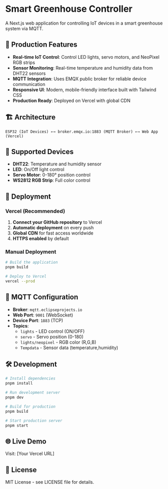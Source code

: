 # Smart Greenhouse Controller

A Next.js web application for controlling IoT devices in a smart greenhouse system via MQTT.

## 🚀 Production Features

- **Real-time IoT Control**: Control LED lights, servo motors, and NeoPixel RGB strips
- **Sensor Monitoring**: Real-time temperature and humidity data from DHT22 sensors
- **MQTT Integration**: Uses EMQX public broker for reliable device communication
- **Responsive UI**: Modern, mobile-friendly interface built with Tailwind CSS
- **Production Ready**: Deployed on Vercel with global CDN

## 🏗️ Architecture

```
ESP32 (IoT Devices) ←→ broker.emqx.io:1883 (MQTT Broker) ←→ Web App (Vercel)
```

## 📱 Supported Devices

- **DHT22**: Temperature and humidity sensor
- **LED**: On/Off light control
- **Servo Motor**: 0-180° position control
- **WS2812 RGB Strip**: Full color control

## 🚀 Deployment

### Vercel (Recommended)
1. **Connect your GitHub repository** to Vercel
2. **Automatic deployment** on every push
3. **Global CDN** for fast access worldwide
4. **HTTPS enabled** by default

### Manual Deployment
```bash
# Build the application
pnpm build

# Deploy to Vercel
vercel --prod
```

## 🔧 MQTT Configuration

- **Broker**: `mqtt.eclipseprojects.io`
- **Web Port**: `9001` (WebSocket)
- **Device Port**: `1883` (TCP)
- **Topics**:
  - `lights` - LED control (ON/OFF)
  - `servo` - Servo position (0-180)
  - `lights/neopixel` - RGB color (R,G,B)
  - `Tempdata` - Sensor data (temperature,humidity)

## 🛠️ Development

```bash
# Install dependencies
pnpm install

# Run development server
pnpm dev

# Build for production
pnpm build

# Start production server
pnpm start
```

## 🌐 Live Demo

Visit: [Your Vercel URL]

## 📄 License

MIT License - see LICENSE file for details. 
